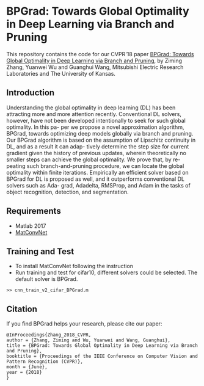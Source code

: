 # BPGrad: Towards Global Optimality in Deep Learning via Branch and Pruning
This repository contains the code for our CVPR'18 paper [BPGrad: Towards Global Optimality in Deep Learning via Branch and Pruning](https://openaccess.thecvf.com/content_cvpr_2018/papers/Zhang_BPGrad_Towards_Global_CVPR_2018_paper.pdf), by Ziming Zhang, Yuanwei Wu and Guanghui Wang, Mitsubishi Electric Research Laboratories and The University of Kansas.

## Introduction
Understanding the global optimality in deep learning (DL) has been attracting more and more attention recently. Conventional DL solvers, however, have not been developed intentionally to seek for such global optimality. In this pa- per we propose a novel approximation algorithm, BPGrad, towards optimizing deep models globally via branch and pruning. Our BPGrad algorithm is based on the assumption of Lipschitz continuity in DL, and as a result it can adap- tively determine the step size for current gradient given the history of previous updates, wherein theoretically no smaller steps can achieve the global optimality. We prove that, by re- peating such branch-and-pruning procedure, we can locate the global optimality within finite iterations. Empirically an efficient solver based on BPGrad for DL is proposed as well, and it outperforms conventional DL solvers such as Ada- grad, Adadelta, RMSProp, and Adam in the tasks of object recognition, detection, and segmentation.

## Requirements
- Matlab 2017
- [MatConvNet](https://github.com/vlfeat/matconvnet)

## Training and Test
- To install MatConvNet following the instruction
- Run training and test for cifar10, different solvers could be selected. The default solver is BPGrad.
```
>> cnn_train_v2_cifar_BPGrad.m
```


## Citation
If you find BPGrad helps your research, please cite our paper:
```
@InProceedings{Zhang_2018_CVPR,
author = {Zhang, Ziming and Wu, Yuanwei and Wang, Guanghui},
title = {BPGrad: Towards Global Optimality in Deep Learning via Branch and Pruning},
booktitle = {Proceedings of the IEEE Conference on Computer Vision and Pattern Recognition (CVPR)},
month = {June},
year = {2018}
}
```
